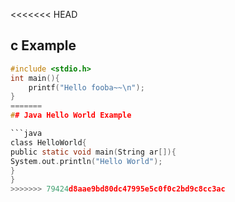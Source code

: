 <<<<<<< HEAD
## c Example
```c
#include <stdio.h>
int main(){
    printf("Hello fooba~~\n");
}
=======
## Java Hello World Example

```java
class HelloWorld{
public static void main(String ar[]){
System.out.println("Hello World");
}
}
>>>>>>> 79424d8aae9bd80dc47995e5c0f0c2bd9c8cc3ac
